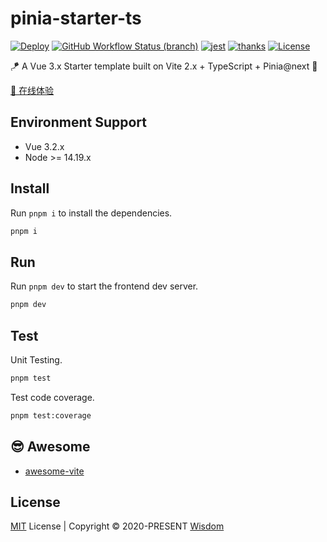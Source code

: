 # pinia-starter-ts


[![Deploy](https://github.com/pdsuwwz/pinia-starter-ts/workflows/gh-pages/badge.svg)](https://github.com/pdsuwwz/pinia-starter-ts/actions/workflows/deploy.yml)
[![GitHub Workflow Status (branch)](https://img.shields.io/github/workflow/status/pdsuwwz/pinia-starter-ts/gh-pages/main)](https://github.com/pdsuwwz/pinia-starter-ts/deployments/activity_log?environment=github-pages)
[![jest](https://jestjs.io/img/jest-badge.svg)](https://github.com/facebook/jest)
[![thanks](https://badgen.net/badge/thanks/♥/pink)](https://github.com/pdsuwwz)
[![License](https://img.shields.io/github/license/pdsuwwz/pinia-starter-ts?color=blue)](https://github.com/pdsuwwz/pinia-starter-ts/blob/main/LICENSE)


🪁  A Vue 3.x Starter template built on Vite 2.x + TypeScript + Pinia@next 🍍


[🚀 在线体验](https://pdsuwwz.github.io/pinia-starter-ts)

## Environment Support

* Vue 3.2.x
* Node >= 14.19.x

## Install

Run `pnpm i` to install the dependencies.

```bash
pnpm i
```

## Run

Run `pnpm dev` to start the frontend dev server.

```bash
pnpm dev
```

## Test

Unit Testing.

```bash
pnpm test
```

Test code coverage.

```bash
pnpm test:coverage
```

## 😎 Awesome

* [awesome-vite](https://github.com/pdsuwwz/awesome-vite)

## License

[MIT](./LICENSE) License | Copyright © 2020-PRESENT [Wisdom](https://github.com/pdsuwwz)

